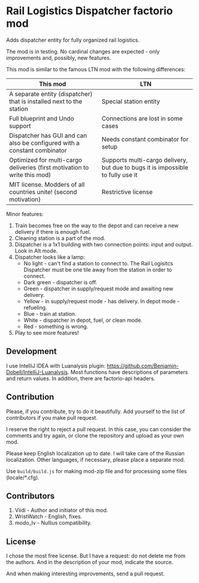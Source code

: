 # Rail Logistics Dispatcher factorio mod

Adds dispatcher entity for fully organized rail logistics.

The mod is in testing. No cardinal changes are expected - only improvements and, possibly, new features.

This mod is similar to the famous LTN mod with the following differences:


| This mod                                                                          | LTN                                                                             |
|-----------------------------------------------------------------------------------|---------------------------------------------------------------------------------|
| A separate entity (dispatcher) that is installed next to the station              | Special station entity                                                          |
| Full blueprint and Undo support                                                   | Connections are lost in some cases                                              |
| Dispatcher has GUI and can also be configured with a constant combinator          | Needs constant combinator for setup                                              |
| Optimized for multi-cargo deliveries (first motivation to write this mod)         | Supports multi-cargo delivery, but due to bugs it is impossible to fully use it |
| MIT license. Modders of all countries unite! (second motivation) | Restrictive license                                                             |


Minor features:

1. Train becomes free on the way to the depot and can receive a new delivery if there is enough fuel.
2. Cleaning station is a part of the mod.
3. Dispatcher is a 1x1 building with two connection points: input and output. Look in Alt mode.
4. Dispatcher looks like a lamp:
    - No light - can't find a station to connect to. The Rail Logisitcs Dispatcher must be one tile away from the station in order to connect.
    - Dark green - dispatcher is off.
    - Green - dispatcher in supply/request mode and awaiting new delivery.
    - Yellow - in supply/request mode - has delivery. In depot mode - refueling.
    - Blue - train at station.
    - White - dispatcher in depot, fuel, or clean mode.
    - Red - something is wrong.
5. Play to see more features!



## Development

I use IntelliJ IDEA with Luanalysis plugin: https://github.com/Benjamin-Dobell/IntelliJ-Luanalysis.
Most functions have descriptions of parameters and return values. In addition, there are factorio-api headers.

## Contribution

Please, if you contribute, try to do it beautifully.
Add yourself to the list of contributors if you make pull request.

I reserve the right to reject a pull request. 
In this case, you can consider the comments and try again, 
or clone the repository and upload as your own mod.

Please keep English localization up to date. I will take care of the Russian localization.
Other languages, if necessary, please place a separate mod.

Use `build/build.js` for making mod-zip file and for processing some files (locale/*.cfg). 

## Contributors

1. Viidi - Author and initiator of this mod.
2. WristWatch - English, fixes.
3. modo_lv - Nullius compatibility.

## License

I chose the most free license. But I have a request: do not delete me from the authors. And in the description of your mod, indicate the source.

And when making interesting improvements, send a pull request.
